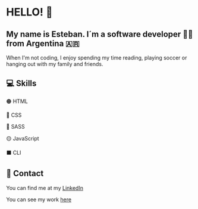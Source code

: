 # HELLO! :wave:

## My name is Esteban. I´m a software developer :technologist: from Argentina :argentina:

When I'm not coding, I enjoy spending my time reading, playing soccer or hanging out with my family and friends.

## :computer: Skills

:orange_circle: HTML

:large_blue_circle: CSS

:red_circle: SASS

:yellow_circle: JavaScript

:black_large_square: CLI



## :iphone: Contact

You can find me at my [LinkedIn](https://www.linkedin.com/in/estebanlopezalonzo/)

You can see my work [here](https://estebanlopezaportfolio.netlify.app/)
